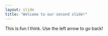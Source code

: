 ```yaml
---
layout: slide
title: "Welcome to our second slide!"
---
```

This is fun I think.
Use the left arrow to go back!
